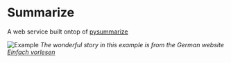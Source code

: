 Summarize
=========

A web service built ontop of [pysummarize](https://github.com/despawnerer/summarize)

![Example](https://user-images.githubusercontent.com/696742/101625374-9861b400-3a1b-11eb-9bf7-db5b0aef6dd8.png)
*The wonderful story in this example is from the German website [Einfach vorlesen](https://www.einfachvorlesen.de/)*